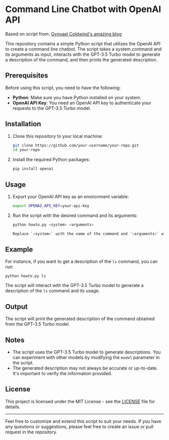 # Command Line Chatbot with OpenAI API

Based on script from: [Gynvael Coldwind's amazing blog](https://gynvael.coldwind.pl/?lang=en&id=771)

This repository contains a simple Python script that utilizes the OpenAI API to create a command line chatbot. The script takes a system command and its arguments as input, interacts with the GPT-3.5 Turbo model to generate a description of the command, and then prints the generated description.

## Prerequisites

Before using this script, you need to have the following:

- **Python**: Make sure you have Python installed on your system.
- **OpenAI API Key**: You need an OpenAI API key to authenticate your requests to the GPT-3.5 Turbo model.

## Installation

1. Clone this repository to your local machine:

   ```bash
   git clone https://github.com/your-username/your-repo.git
   cd your-repo

2. Install the required Python packages:

   ```bash
   pip install openai

## Usage

1. Export your OpenAI API key as an environment variable:

   ```bash
   export OPENAI_API_KEY=your-api-key

2. Run the script with the desired command and its arguments:

   ```bash
   python howto.py <system> <arguments>

   Replace `<system>` with the name of the command and `<arguments>` with the arguments you want to pass to the command.

## Example

For instance, if you want to get a description of the `ls` command, you can run:
  ```console
  python howto.py ls
  ```

The script will interact with the GPT-3.5 Turbo model to generate a description of the `ls` command and its usage.

## Output

The script will print the generated description of the command obtained from the GPT-3.5 Turbo model.

## Notes

- The script uses the GPT-3.5 Turbo model to generate descriptions. You can experiment with other models by modifying the `model` parameter in the script.
- The generated description may not always be accurate or up-to-date. It's important to verify the information provided.

## License

This project is licensed under the MIT License - see the [LICENSE](LICENSE) file for details.

---

Feel free to customize and extend this script to suit your needs. If you have any questions or suggestions, please feel free to create an issue or pull request in the repository.


